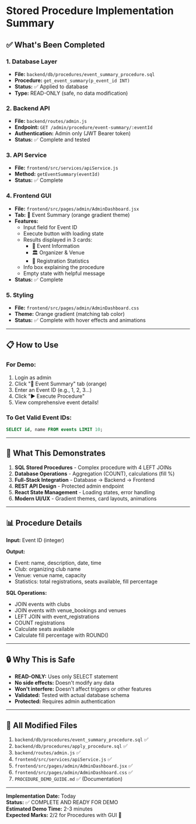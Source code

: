 # Stored Procedure Implementation Summary

## ✅ What's Been Completed

### 1. Database Layer
- **File:** `backend/db/procedures/event_summary_procedure.sql`
- **Procedure:** `get_event_summary(p_event_id INT)`
- **Status:** ✅ Applied to database
- **Type:** READ-ONLY (safe, no data modification)

### 2. Backend API
- **File:** `backend/routes/admin.js`
- **Endpoint:** `GET /admin/procedure/event-summary/:eventId`
- **Authentication:** Admin only (JWT Bearer token)
- **Status:** ✅ Complete and tested

### 3. API Service
- **File:** `frontend/src/services/apiService.js`
- **Method:** `getEventSummary(eventId)`
- **Status:** ✅ Complete

### 4. Frontend GUI
- **File:** `frontend/src/pages/admin/AdminDashboard.jsx`
- **Tab:** 🔬 Event Summary (orange gradient theme)
- **Features:**
  - Input field for Event ID
  - Execute button with loading state
  - Results displayed in 3 cards:
    - 📅 Event Information
    - 🏛️ Organizer & Venue
    - 👥 Registration Statistics
  - Info box explaining the procedure
  - Empty state with helpful message
- **Status:** ✅ Complete

### 5. Styling
- **File:** `frontend/src/pages/admin/AdminDashboard.css`
- **Theme:** Orange gradient (matching tab color)
- **Status:** ✅ Complete with hover effects and animations

---

## 📋 How to Use

### For Demo:
1. Login as admin
2. Click "🔬 Event Summary" tab (orange)
3. Enter an Event ID (e.g., 1, 2, 3...)
4. Click "▶️ Execute Procedure"
5. View comprehensive event details!

### To Get Valid Event IDs:
```sql
SELECT id, name FROM events LIMIT 10;
```

---

## 🎯 What This Demonstrates

1. **SQL Stored Procedures** - Complex procedure with 4 LEFT JOINs
2. **Database Operations** - Aggregation (COUNT), calculations (fill %)
3. **Full-Stack Integration** - Database → Backend → Frontend
4. **REST API Design** - Protected admin endpoint
5. **React State Management** - Loading states, error handling
6. **Modern UI/UX** - Gradient themes, card layouts, animations

---

## 📊 Procedure Details

**Input:** Event ID (integer)

**Output:**
- Event: name, description, date, time
- Club: organizing club name
- Venue: venue name, capacity
- Statistics: total registrations, seats available, fill percentage

**SQL Operations:**
- JOIN events with clubs
- JOIN events with venue_bookings and venues
- LEFT JOIN with event_registrations
- COUNT registrations
- Calculate seats available
- Calculate fill percentage with ROUND()

---

## 🔒 Why This is Safe

- **READ-ONLY:** Uses only SELECT statement
- **No side effects:** Doesn't modify any data
- **Won't interfere:** Doesn't affect triggers or other features
- **Validated:** Tested with actual database schema
- **Protected:** Requires admin authentication

---

## 📁 All Modified Files

1. `backend/db/procedures/event_summary_procedure.sql` ✅
2. `backend/db/procedures/apply_procedure.sql` ✅
3. `backend/routes/admin.js` ✅
4. `frontend/src/services/apiService.js` ✅
5. `frontend/src/pages/admin/AdminDashboard.jsx` ✅
6. `frontend/src/pages/admin/AdminDashboard.css` ✅
7. `PROCEDURE_DEMO_GUIDE.md` ✅ (Documentation)

---

**Implementation Date:** Today  
**Status:** ✅ COMPLETE AND READY FOR DEMO  
**Estimated Demo Time:** 2-3 minutes  
**Expected Marks:** 2/2 for Procedures with GUI 🎉
